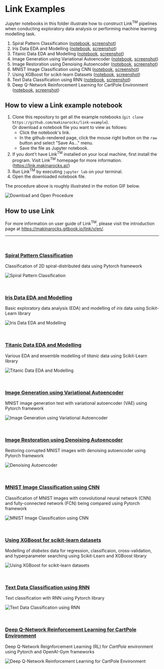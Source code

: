 # Link Examples

Jupyter notebooks in this folder illustrate how to construct Link<sup>TM</sup> pipelines when conducting exploratory data analysis or performing machine learning modelling task.


1. Spiral Pattern Classification ([notebook](spiral_classification.ipynb), [screenshot](#spiral-pattern-classification))
2. Iris Data EDA and Modelling ([notebook](sklearn_iris.ipynb), [screenshot](#iris-data-eda-and-modelling))
3. Titanic Data EDA and Modelling ([notebook](sklearn_titanic.ipynb), [screenshot](#titanic-data-eda-and-modelling))
4. Image Generation using Variational Autoencoder ([notebook](vae_mnist_generation.ipynb), [screenshot](#image-generation-using-variational-autoencoder))
5. Image Restoration using Denoising Autoencoder ([notebook](denoising_autoencoder_pytorch.ipynb), [screenshot](#image-restorationusing-denoising-autoencoder))
6. MNIST Image Classification using CNN ([notebook](cnn_mnist_classification.ipynb), [screenshot](#mnist-image-classification-using-cnn))
7. Using XGBoost for scikit-learn Datasets ([notebook](using-xgboost-with-scikit-learn.ipynb), [screenshot](#using-xgboost-for-scikit-learn-datasets))
8. Text Data Classification using RNN ([notebook](seq_classification.ipynb), [screenshot](#text-data-classification-using-rnn))
9. Deep Q-Network Reinforcement Learning for CartPole Environment ([notebook](DQLearning-cartpole-example.ipynb), [screenshot](#deep-q-network-reinforcement-learning-for-cartpole-environment))


## How to view a Link example notebook

1. Clone this repository to get all the example notebooks (`git clone https://github.com/makinarocks/link-example`). <br>
Or download a notebook file you want to view as follows:
   - Click the notebook's link.
   - In the github-rendered page, click the mouse right button on the `raw` button and select "Save As..." menu.
   - Save the file as Jupyter notebook.
2. If you dont't have Link<sup>TM</sup> installed on your local machine, first install the program. Visit Link<sup>TM</sup> homepage for more information. (https://link.makinarocks.ai/)
3. Run Link<sup>TM</sup> by executing `jupyter lab` on your terminal.
4. Open the downloaded notebook file.

The procedure above is roughly illustrated in the motion GIF below.

![Download and Open Procedure](screenshots/download-demo.gif)

## How to use Link

For more information on user guide of Link<sup>TM</sup>, please visit the introduction page at https://makinarocks.gitbook.io/link/v/en/.
<br>

---
<br>

### [Spiral Pattern Classification](spiral_classification.ipynb)

Classification of 2D spiral-distributed data using Pytorch framework

![Spiral Pattern Classification](screenshots/spiral_classification.png)

<br>

### [Iris Data EDA and Modelling](sklearn_iris.ipynb)

Basic exploratory data analysis (EDA) and modelling of _iris_ data using Scikit-Learn library

![Iris Data EDA and Modelling](screenshots/sklearn_iris.png)


<br>

### [Titanic Data EDA and Modelling](sklearn_titanic.ipynb)

Various EDA and ensemble modelling of _titanic_ data using Scikit-Learn library

![Titanic Data EDA and Modelling](screenshots/sklearn_titanic.png)

<br>

### [Image Generation using Variational Autoencoder](vae_mnist_generation.ipynb)

MNIST image generation test with variational autoencoder (VAE) using Pytorch framework

![Image Generation using Variational Autoencoder](screenshots/vae_mnist_generation.png)

<br>

### [Image Restoration using Denoising Autoencoder](denoising_autoencoder_pytorch.ipynb)

Restoring corrupted MNIST images with denoising autoencoder using Pytorch framework

![Denoising Autoencoder](screenshots/denoising_autoencoder_pytorch.png)

<br>

### [MNIST Image Classification using CNN](cnn_mnist_classification.ipynb)

Classification of MNIST images with convolutional neural network (CNN) and fully-connected network (FCN) being compared using Pytorch framework 

![MNIST Image Classification using CNN](screenshots/cnn_mnist_classification.png)

<br>

### [Using XGBoost for scikit-learn datasets](using-xgboost-with-scikit-learn.ipynb)

Modelling of _diabetes_ data for regression, classificaion, cross-validation, and hyperparameter searching using Scikit-Learn and XGBoost library

![Using XGBoost for scikit-learn datasets](screenshots/using-xgboost-with-scikit-learn.png)

<br>

### [Text Data Classification using RNN](seq_classification.ipynb)

Text classification with RNN using Pytorch library

![Text Data Classification using RNN](screenshots/seq_classification.png)

<br>

### [Deep Q-Network Reinforcement Learning for CartPole Environment](DQLearning-cartpole-example.ipynb)

Deep Q-Network Reignforcement Learning (RL) for _CartPole_ environment using Pytorch and OpenAI-Gym frameworks

![Deep Q-Network Reinforcement Learning for CartPole Environment](screenshots/DQLearning-catpole-example.png)
